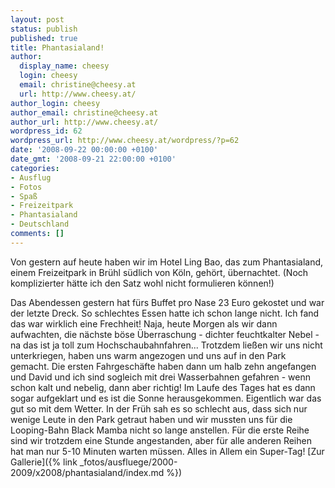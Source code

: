 ```yaml
---
layout: post
status: publish
published: true
title: Phantasialand!
author:
  display_name: cheesy
  login: cheesy
  email: christine@cheesy.at
  url: http://www.cheesy.at/
author_login: cheesy
author_email: christine@cheesy.at
author_url: http://www.cheesy.at/
wordpress_id: 62
wordpress_url: http://www.cheesy.at/wordpress/?p=62
date: '2008-09-22 00:00:00 +0100'
date_gmt: '2008-09-21 22:00:00 +0100'
categories:
- Ausflug
- Fotos
- Spaß
- Freizeitpark
- Phantasialand
- Deutschland
comments: []
---
```

<!--:de--><!-- 6181-->Von gestern auf heute haben wir im Hotel Ling Bao, das zum Phantasialand, einem Freizeitpark in Brühl südlich von Köln, gehört, übernachtet. (Noch komplizierter hätte ich den Satz wohl nicht formulieren können!)
Das Abendessen gestern hat fürs Buffet pro Nase 23 Euro gekostet und war der letzte Dreck. So schlechtes Essen hatte ich schon lange nicht. Ich fand das war wirklich eine Frechheit!
Naja, heute Morgen als wir dann aufwachten, die nächste böse Überraschung - dichter feuchtkalter Nebel - na das ist ja toll zum Hochschaubahnfahren... Trotzdem ließen wir uns nicht unterkriegen, haben uns warm angezogen und uns auf in den Park gemacht. Die ersten Fahrgeschäfte haben dann um halb zehn angefangen und David und ich sind sogleich mit drei Wasserbahnen gefahren - wenn schon kalt und nebelig, dann aber richtig!
Im Laufe des Tages hat es dann sogar aufgeklart und es ist die Sonne herausgekommen. Eigentlich war das gut so mit dem Wetter. In der Früh sah es so schlecht aus, dass sich nur wenige Leute in den Park getraut haben und wir mussten uns für die Looping-Bahn Black Mamba nicht so lange anstellen. Für die erste Reihe sind wir trotzdem eine Stunde angestanden, aber für alle anderen Reihen hat man nur 5-10 Minuten warten müssen.
Alles in Allem ein Super-Tag!
[Zur Gallerie]({% link _fotos/ausfluege/2000-2009/x2008/phantasialand/index.md %})
